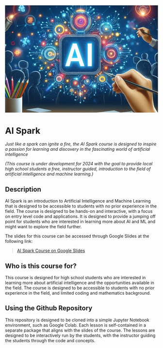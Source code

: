 ![ai_spark_banner.jpg](ai_spark_banner.jpg)
# AI Spark
_Just like a spark can ignite a fire, the AI Spark course is designed to inspire a passion 
for learning and discovery in the fascinating world of artificial intelligence_

_(This course is under development for 2024 with the goal to provide local high school students a free,
instructor guided, introduction to the field of artificial intelligence and machine learning.)_

## Description
AI Spark is an introduction to Artificial Intelligence and Machine Learning that is designed 
to be accessible to students with no prior experience in the field. The course is designed to be hands-on 
and interactive, with a focus on entry level code and applications. It is designed to provide a jumping off
point for students who are interested in learning more about AI and ML and might want to explore the field further.

The slides for this course can be accessed through Google Slides at the following link:
> [AI Spark Course on Google Slides](https://docs.google.com/presentation/d/1WyqNtM9D4BvyC9ExFc4iER9P9pQDchHCU-Yl41997SI/edit?usp=sharing)

## Who is this course for?
This course is designed for high school students who are interested in learning more about artificial intelligence
and the opportunities available in the field. The course is designed to be accessible to students with no prior
experience in the field, and limited coding and mathematics background.

## Using the Github Repository
This repository is designed to be cloned into a simple Jupyter Notebook environment, such as Google Colab. Each lesson
is self-contained in a separate package that aligns with the slides of the course. The lessons are designed to be
interactively run by the students, with the instructor guiding the students through the code and concepts.
